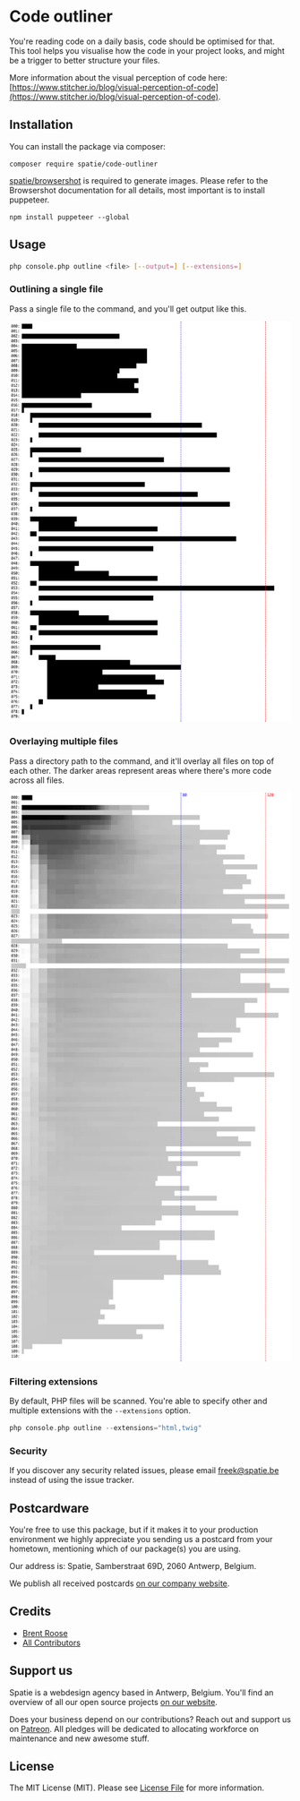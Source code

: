 # Code outliner

You're reading code on a daily basis, code should be optimised for that. 
This tool helps you visualise how the code in your project looks, 
and might be a trigger to better structure your files.

More information about the visual perception of code here: [https://www.stitcher.io/blog/visual-perception-of-code](https://www.stitcher.io/blog/visual-perception-of-code).

## Installation

You can install the package via composer:

```
composer require spatie/code-outliner
```

[spatie/browsershot](https://github.com/spatie/browsershot) is required to generate images. 
Please refer to the Browsershot documentation for all details, most important is to install puppeteer.

```
npm install puppeteer --global
```

## Usage

```bash
php console.php outline <file> [--output=] [--extensions=]
```

### Outlining a single file

Pass a single file to the command, and you'll get output like this.

![Outline of a single file](./docs/outline-single.png)

### Overlaying multiple files

Pass a directory path to the command, and it'll overlay all files on top of each other.
The darker areas represent areas where there's more code across all files.

![Outline of multiple files](./docs/outline-multiple.png)

### Filtering extensions

By default, PHP files will be scanned. 
You're able to specify other and multiple extensions with the `--extensions` option.

```php
php console.php outline --extensions="html,twig"
```

### Security

If you discover any security related issues, please email freek@spatie.be instead of using the issue tracker.

## Postcardware

You're free to use this package, but if it makes it to your production environment we highly appreciate you sending us a postcard from your hometown, mentioning which of our package(s) you are using.

Our address is: Spatie, Samberstraat 69D, 2060 Antwerp, Belgium.

We publish all received postcards [on our company website](https://spatie.be/en/opensource/postcards).

## Credits

- [Brent Roose](https://github.com/brendt)
- [All Contributors](../../contributors)

## Support us

Spatie is a webdesign agency based in Antwerp, Belgium. You'll find an overview of all our open source projects [on our website](https://spatie.be/opensource).

Does your business depend on our contributions? Reach out and support us on [Patreon](https://www.patreon.com/spatie). 
All pledges will be dedicated to allocating workforce on maintenance and new awesome stuff.

## License

The MIT License (MIT). Please see [License File](LICENSE.md) for more information.
